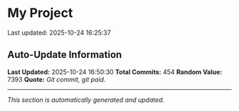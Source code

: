 # My Project


Last updated: 2025-10-24 16:25:37













































































































































































































































































































































































































































































































































































































































































































































































































































































## Auto-Update Information

**Last Updated:** 2025-10-24 16:50:30
**Total Commits:** 454
**Random Value:** 7393
**Quote:** _Git commit, git paid._

---
_This section is automatically generated and updated._